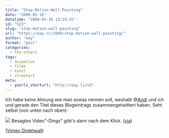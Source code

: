 ```yaml
---
title: "Stop-Motion-Wall-Painting"
date: "2008-05-16"
datetime: "2008-05-16 13:19:35"
id: "523"
slug: "stop-motion-wall-painting"
url: "https://eay.cc/2008/stop-motion-wall-painting/"
author: "eay"
format: "post"
categories:
  - the-others
tags:
  - animation
  - filme
  - kunst
  - streetart
meta:
  - yourls_shorturl: "http://eay.li/s9"
---
```


Ich habe keine Ahnung wie man sowas nennen soll, weshalb @[Andi](http://twitter.com/AndiH) und ich und gerade den Titel dieses Blogeintrags zusammengetwittert haben. Seht selbst (von unten nach oben):

![](/uploads/2008/twitterwallanimation.gif) Besagtes Video"-Dings" gibt's dann nach dem Klick. ([via](http://twitter.com/TubeYou/statuses/812668372)) 

 ([Vimeo Direktwall](http://www.vimeo.com/426617))
